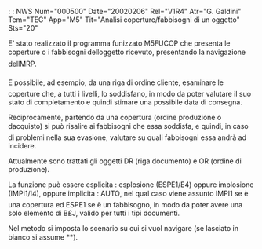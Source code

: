  :  : NWS Num="000500" Date="20020206" Rel="V1R4" Atr="G. Galdini" Tem="TEC" App="M5" Tit="Analisi coperture/fabbisogni di un oggetto" Sts="20"

E' stato realizzato il programma funizzato M5FUCOP che presenta le coperture o i fabbisogni delloggetto ricevuto, presentando la navigazione dellMRP.

E possibile, ad esempio, da una riga di ordine cliente, esaminare le coperture che, a tutti i livelli, lo soddisfano, in modo da poter valutare il suo stato di completamento e quindi stimare una possibile data di consegna.

Reciprocamente, partendo da una copertura (ordine produzione o dacquisto) si può risalire ai fabbisogni che essa soddisfa, e quindi, in caso di problemi nella sua evasione, valutare su quali fabbisogni essa andrà ad incidere.

Attualmente sono trattati gli oggetti DR (riga documento) e OR (ordine di produzione).

La funzione può essere esplicita :  esplosione (ESPE1/E4) oppure implosione (IMPI1/I4), oppure implicita :  AUTO, nel qual caso viene assunto IMPI1 se è una copertura ed ESPE1 se è un fabbisogno, in modo da poter avere una solo elemento di B£J, valido per tutti i tipi documenti.

Nel metodo si imposta lo scenario su cui si vuol navigare (se lasciato in bianco si assume **).


